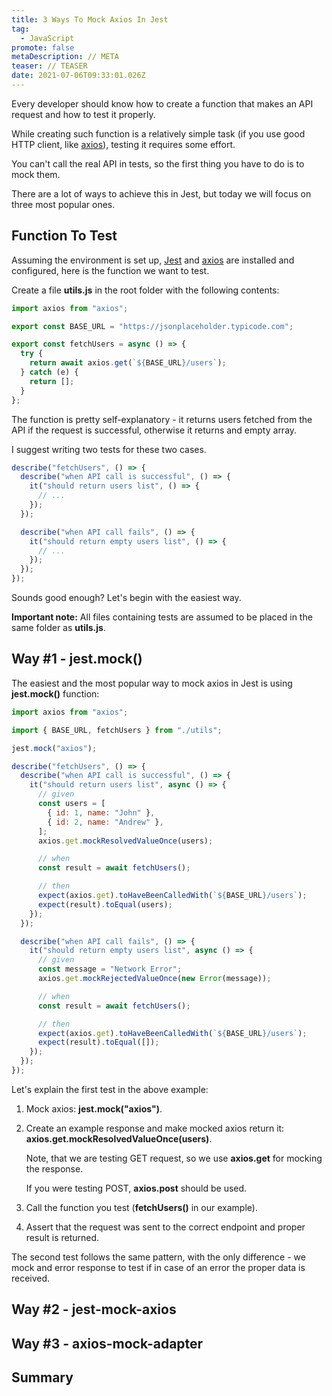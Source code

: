 ```yaml
---
title: 3 Ways To Mock Axios In Jest
tag:
  - JavaScript
promote: false
metaDescription: // META
teaser: // TEASER
date: 2021-07-06T09:33:01.026Z
---
```

Every developer should know how to create a function that makes an API request and how to test it properly.

While creating such function is a relatively simple task (if you use good HTTP client, like [axios](https://github.com/axios/axios)), testing it requires some effort.

You can't call the real API in tests, so the first thing you have to do is to mock them.

There are a lot of ways to achieve this in Jest, but today we will focus on three most popular ones.

## Function To Test

Assuming the environment is set up, [Jest](https://jestjs.io/) and [axios](https://github.com/axios/axios) are installed and configured, here is the function we want to test.

Create a file **utils.js** in the root folder with the following contents:

```javascript
import axios from "axios";

export const BASE_URL = "https://jsonplaceholder.typicode.com";

export const fetchUsers = async () => {
  try {
    return await axios.get(`${BASE_URL}/users`);
  } catch (e) {
    return [];
  }
};
```

The function is pretty self-explanatory - it returns users fetched from the API if the request is successful, otherwise it returns and empty array.

I suggest writing two tests for these two cases.

```javascript
describe("fetchUsers", () => {
  describe("when API call is successful", () => {
    it("should return users list", () => {
      // ...
    });
  });

  describe("when API call fails", () => {
    it("should return empty users list", () => {
      // ...
    });
  });
});
```

Sounds good enough? Let's begin with the easiest way.

**Important note:** All files containing tests are assumed to be placed in the same folder as **utils.js**.

## Way #1 - jest.mock()

The easiest and the most popular way to mock axios in Jest is using **jest.mock()** function:

```javascript
import axios from "axios";

import { BASE_URL, fetchUsers } from "./utils";

jest.mock("axios");

describe("fetchUsers", () => {
  describe("when API call is successful", () => {
    it("should return users list", async () => {
      // given
      const users = [
        { id: 1, name: "John" },
        { id: 2, name: "Andrew" },
      ];
      axios.get.mockResolvedValueOnce(users);

      // when
      const result = await fetchUsers();

      // then
      expect(axios.get).toHaveBeenCalledWith(`${BASE_URL}/users`);
      expect(result).toEqual(users);
    });
  });

  describe("when API call fails", () => {
    it("should return empty users list", async () => {
      // given
      const message = "Network Error";
      axios.get.mockRejectedValueOnce(new Error(message));

      // when
      const result = await fetchUsers();

      // then
      expect(axios.get).toHaveBeenCalledWith(`${BASE_URL}/users`);
      expect(result).toEqual([]);
    });
  });
});
```

Let's explain the first test in the above example:

1. Mock axios: **jest.mock("axios")**.
2. Create an example response and make mocked axios return it: **axios.get.mockResolvedValueOnce(users)**.

   Note, that we are testing GET request, so we use **axios.get** for mocking the response.

   If you were testing POST, **axios.post** should be used.
3. Call the function you test (**fetchUsers()** in our example).
4. Assert that the request was sent to the correct endpoint and proper result is returned.

The second test follows the same pattern, with the only difference - we mock and error response to test if in case of an error the proper data is received.

## Way #2 - jest-mock-axios

## Way #3 - axios-mock-adapter

## Summary